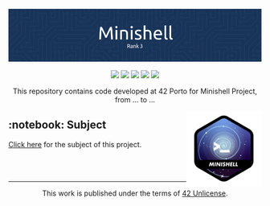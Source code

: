 <p align="center">
  <img src="https://github.com/lbordonal/lbordonal/blob/main/.titles/Minishell.png">
</p>

<p align="center">
	<img src="https://img.shields.io/badge/score-not%20submitted-red?style=flat-square" />
	<img src="https://img.shields.io/github/languages/code-size/lbordonal/03-Philosophers?style=flat-square" />
	<img src="https://img.shields.io/github/languages/count/lbordonal/03-Philosophers?style=flat-square" />
	<img src="https://img.shields.io/github/languages/top/lbordonal/03-Philosophers?style=flat-square" />
	<img src="https://img.shields.io/github/last-commit/lbordonal/03-Philosophers?style=flat-square" />
</p>

<p align="center">
This repository contains code developed at 42 Porto for Minishell Project, from ... to ...
</p>

<img src="https://github.com/lbordonal/lbordonal/blob/main/.42_badges/minishelln.png" align="right" />
<h2>
	 :notebook: Subject
</h2>
<a href="https://github.com/lbordonal/03-Minishell/blob/main/Subject/en.subject.pdf">Click here</a> for the subject of this project.
<br /><br />


<br />
<br />
<hr/>
<p align="center">
This work is published under the terms of <a href="https://github.com/gcamerli/42unlicense">42 Unlicense</a>.
</p>
